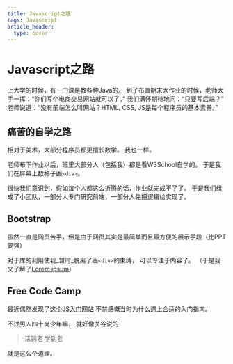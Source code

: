 ```yaml
---
title: Javascript之路
tags: Javascript
article_header:
  type: cover
---
```






# Javascript之路



上大学的时候，有一门课是教各种Java的。
到了布置期末大作业的时候，老师大手一挥：“你们写个电商交易网站就可以了。”
我们满怀期待地问：“只要写后端？”
老师说道：“没有前端怎么叫网站？HTML, CSS, JS是每个程序员的基本素养。”

## 痛苦的自学之路

相对于美术，大部分程序员都更擅长数学。
我也一样。

老师布下作业以后，班里大部分人（包括我）都是看W3School自学的。
于是我们在屏幕上数格子画`<div>`。

很快我们意识到，假如每个人都这么折腾的话，作业就完成不了了。
于是我们组成了小团队，一部分人专门研究前端，一部分人先把逻辑给实现了。

## Bootstrap

虽然一直是网页苦手，但是由于网页其实是最简单而且最方便的展示手段（比PPT要强）

对于库的利用使我_暂时_脱离了画`<div>`的束缚，
可以专注于内容了。
（于是我又了解了[Lorem ipsum](https://en.wikipedia.org/wiki/Lorem_ipsum)）

## Free Code Camp

最近偶然发现了[这个JS入门网站](https://www.freecodecamp.com/)
不禁感慨当时为什么遇上合适的入门指南。

不过男人四十尚少年嘛，
就好像关谷说的

> 活到老 学到老

就是这么个道理。



